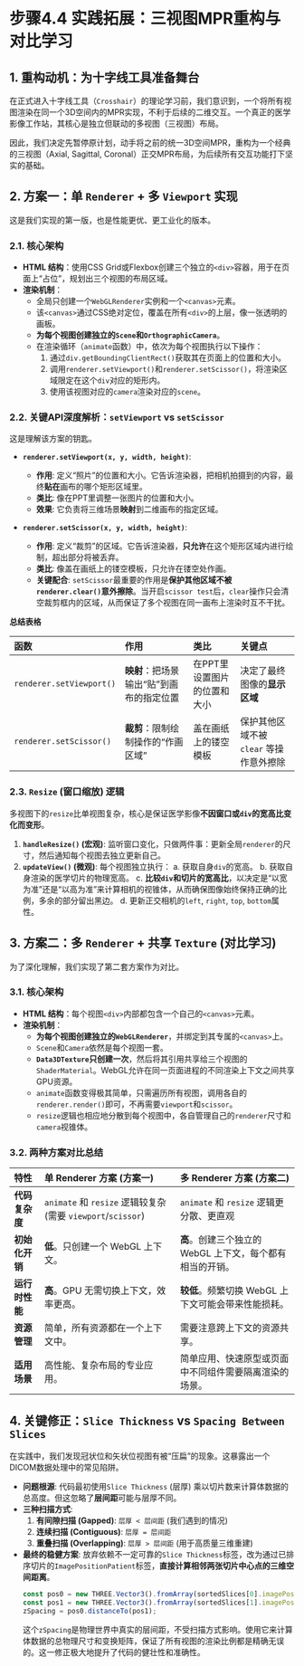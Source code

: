 # 步骤4.4 实践拓展：三视图MPR重构与对比学习

## 1. 重构动机：为十字线工具准备舞台

在正式进入十字线工具（`Crosshair`）的理论学习前，我们意识到，一个将所有视图渲染在同一个3D空间内的MPR实现，不利于后续的二维交互。一个真正的医学影像工作站，其核心是独立但联动的多视图（三视图）布局。

因此，我们决定先暂停原计划，动手将之前的统一3D空间MPR，重构为一个经典的三视图（Axial, Sagittal, Coronal）正交MPR布局，为后续所有交互功能打下坚实的基础。

## 2. 方案一：单 `Renderer` + 多 `Viewport` 实现

这是我们实现的第一版，也是性能更优、更工业化的版本。

### 2.1. 核心架构

- **HTML 结构**：使用CSS Grid或Flexbox创建三个独立的`<div>`容器，用于在页面上“占位”，规划出三个视图的布局区域。
- **渲染机制**：
  - 全局只创建一个`WebGLRenderer`实例和一个`<canvas>`元素。
  - 该`<canvas>`通过CSS绝对定位，覆盖在所有`<div>`的上层，像一张透明的画板。
  - **为每个视图创建独立的`Scene`和`OrthographicCamera`**。
  - 在渲染循环（`animate`函数）中，依次为每个视图执行以下操作：
    1.  通过`div.getBoundingClientRect()`获取其在页面上的位置和大小。
    2.  调用`renderer.setViewport()`和`renderer.setScissor()`，将渲染区域限定在这个`div`对应的矩形内。
    3.  使用该视图对应的`camera`渲染对应的`scene`。

### 2.2. 关键API深度解析：`setViewport` vs `setScissor`

这是理解该方案的钥匙。

- **`renderer.setViewport(x, y, width, height)`**:

  - **作用**: 定义“照片”的位置和大小。它告诉渲染器，把相机拍摄到的内容，最终**贴在**画布的哪个矩形区域里。
  - **类比**: 像在PPT里调整一张图片的位置和大小。
  - **效果**: 它负责将三维场景**映射**到二维画布的指定区域。

- **`renderer.setScissor(x, y, width, height)`**:
  - **作用**: 定义“裁剪”的区域。它告诉渲染器，**只允许**在这个矩形区域内进行绘制，超出部分将被丢弃。
  - **类比**: 像盖在画纸上的镂空模板，只允许在镂空处作画。
  - **关键配合**: `setScissor`最重要的作用是**保护其他区域不被`renderer.clear()`意外擦除**。当开启`scissor test`后，`clear`操作只会清空裁剪框内的区域，从而保证了多个视图在同一画布上渲染时互不干扰。

**总结表格**

| 函数                     | 作用                                     | 类比                        | 关键点                                  |
| :----------------------- | :--------------------------------------- | :-------------------------- | :-------------------------------------- |
| `renderer.setViewport()` | **映射**：把场景输出“贴”到画布的指定位置 | 在PPT里设置图片的位置和大小 | 决定了最终图像的**显示区域**            |
| `renderer.setScissor()`  | **裁剪**：限制绘制操作的“作画区域”       | 盖在画纸上的镂空模板        | 保护其他区域不被 `clear` 等操作意外擦除 |

### 2.3. `Resize` (窗口缩放) 逻辑

多视图下的`resize`比单视图复杂，核心是保证医学影像**不因窗口或`div`的宽高比变化而变形**。

1.  **`handleResize()` (宏观)**: 监听窗口变化，只做两件事：更新全局`renderer`的尺寸，然后通知每个视图去独立更新自己。
2.  **`updateView()` (微观)**: 每个视图独立执行：
    a. 获取自身`div`的宽高。
    b. 获取自身渲染的医学切片的物理宽高。
    c. **比较`div`和切片的宽高比**，以决定是“以宽为准”还是“以高为准”来计算相机的视锥体，从而确保图像始终保持正确的比例，多余的部分留出黑边。
    d. 更新正交相机的`left`, `right`, `top`, `bottom`属性。

## 3. 方案二：多 `Renderer` + 共享 `Texture` (对比学习)

为了深化理解，我们实现了第二套方案作为对比。

### 3.1. 核心架构

- **HTML 结构**：每个视图`<div>`内部都包含一个自己的`<canvas>`元素。
- **渲染机制**：
  - **为每个视图创建独立的`WebGLRenderer`**，并绑定到其专属的`<canvas>`上。
  - `Scene`和`Camera`依然是每个视图一套。
  - **`Data3DTexture`只创建一次**，然后将其引用共享给三个视图的`ShaderMaterial`。WebGL允许在同一页面进程的不同渲染上下文之间共享GPU资源。
  - `animate`函数变得极其简单，只需遍历所有视图，调用各自的`renderer.render()`即可，不再需要`viewport`和`scissor`。
  - `resize`逻辑也相应地分散到每个视图中，各自管理自己的`renderer`尺寸和`camera`视锥体。

### 3.2. 两种方案对比总结

| 特性           | 单 Renderer 方案 (方案一)                                    | 多 Renderer 方案 (方案二)                                 |
| :------------- | :----------------------------------------------------------- | :-------------------------------------------------------- |
| **代码复杂度** | `animate` 和 `resize` 逻辑较复杂 (需要 `viewport`/`scissor`) | `animate` 和 `resize` 逻辑更分散、更直观                  |
| **初始化开销** | **低**。只创建一个 WebGL 上下文。                            | **高**。创建三个独立的 WebGL 上下文，每个都有相当的开销。 |
| **运行时性能** | **高**。GPU 无需切换上下文，效率更高。                       | **较低**。频繁切换 WebGL 上下文可能会带来性能损耗。       |
| **资源管理**   | 简单，所有资源都在一个上下文中。                             | 需要注意跨上下文的资源共享。                              |
| **适用场景**   | 高性能、复杂布局的专业应用。                                 | 简单应用、快速原型或页面中不同组件需要隔离渲染的场景。    |

## 4. 关键修正：`Slice Thickness` vs `Spacing Between Slices`

在实践中，我们发现冠状位和矢状位视图有被“压扁”的现象。这暴露出一个DICOM数据处理中的常见陷阱。

- **问题根源**: 代码最初使用`Slice Thickness` (层厚) 乘以切片数来计算体数据的总高度。但这忽略了**层间距**可能与层厚不同。
- **三种扫描方式**:
  1.  **有间隙扫描 (Gapped)**: `层厚 < 层间距` (我们遇到的情况)
  2.  **连续扫描 (Contiguous)**: `层厚 = 层间距`
  3.  **重叠扫描 (Overlapping)**: `层厚 > 层间距` (用于高质量三维重建)
- **最终的稳健方案**: 放弃依赖不一定可靠的`Slice Thickness`标签，改为通过已排序切片的`ImagePositionPatient`标签，**直接计算相邻两张切片中心点的三维空间距离**。
  ```typescript
  const pos0 = new THREE.Vector3().fromArray(sortedSlices[0].imagePosition);
  const pos1 = new THREE.Vector3().fromArray(sortedSlices[1].imagePosition);
  zSpacing = pos0.distanceTo(pos1);
  ```
  这个`zSpacing`是物理世界中真实的层间距，不受扫描方式影响。使用它来计算体数据的总物理尺寸和变换矩阵，保证了所有视图的渲染比例都是精确无误的。这一修正极大地提升了代码的健壮性和准确性。

<!-- 层厚	层间距	10层图像	Z轴总长度计算
情况1	1mm	1mm	10层	(10 - 1) * 1mm + 1mm = 10mm
情况2	1mm	2mm	10层	(10 - 1) * 2mm + 1mm = 19mm
情况3	1mm	0.5mm	10层	(10 - 1) * 0.5mm + 1mm = 5.5mm -->
<!--
1. 关于是否有必要修正代码？
我的建议是：没有必要修正，当前的代码实现是更符合三维可视化实践的。
这似乎有点反直觉，我来解释一下为什么“近似”反而是“更好”的：
我们所有三维渲染的基础，是那个 Data3DTexture。这个纹理在概念上是一个 完全规整、均匀的立体网格，就像一个魔方。在这个模型里，每一个小方块（体素）在Z轴方向的尺寸都必须是 相同 的。
这个“Z轴尺寸”，就是我们用 distanceTo 计算出来的 层间距 (accurateZSpacing)。
我们所做的，就是告诉GPU：“嘿，我有一个三维体数据，它每个体素的物理尺寸是 pixelSpacing[0] x pixelSpacing[1] x accurateZSpacing 毫米。”
voxelToPatientMatrix 这个矩阵的核心作用，就是把这个 (i, j, k) 的体素索引，根据上述的物理尺寸，正确地映射到真实世界（病人坐标系）中去。
如果我们强行使用 (n-1) * spacing + thickness 这个公式，会发生什么？
这个公式计算的是整个数据体从第一片图像的“顶/头端”到最后一片图像的“底/脚端”的总长度。它承认了“间隙”和“厚度”是两个概念。但这恰恰破坏了我们“均匀网格”这个根本模型。我们的三维纹理采样、我们的矩阵变换，都是基于“网格是均匀的”这个大前提。
所以，结论是：
为了进行三维渲染和MPR，我们必须把真实世界中可能不均匀的扫描（比如层间距和层厚不同）抽象成一个均匀的体素网格。在这个抽象过程中，使用“层间距”作为这个网格在Z轴的统一间距，是最合理、最能还原空间位置关系的做法。
因此，physicalSize.z = zSpacing * dimensions.depth 这个计算，虽然在“总长度”上是近似，但在定义“渲染模型”上是正确的。 -->

<!-- 这段代码是干什么呢？总体思路我懂 就是8个点到切面的点积投影 但是uv为啥是这么算的？不应该直接用对应的x轴和y轴嘛？这是自己算了一遍？
目标：为任意3D平面建立一个2D坐标系
想象一下，你在太空中悬浮着一张纸（我们的MPR平面）。这张纸可以朝向任何方向。它的朝向由它的法向量 viewNormal 决定。
现在，你想在这张纸上画一个2D的网格，你需要确定这张纸上的 X 轴和 Y 轴在哪里。我们把这两个轴称为 u 轴（平面的本地X轴）和 v 轴（平面的本地Y轴）。
这三个向量 viewNormal、u 和 v 必须满足以下条件，才能构成一个标准的坐标系：
它们必须相互垂直（正交）。
它们的长度都必须为1（单位向量）。
为什么不能直接用世界的X和Y轴？
你的想法“不应该直接用对应的x轴和y轴嘛？”是非常自然的。
对于轴位（Axial）平面，它的法向量是 (0, 0, 1)（世界Z轴）。此时，它的本地 u 轴和 v 轴确实可以就是世界X轴 (1, 0, 0) 和世界Y轴 (0, 1, 0)。
但是，对于冠状位（Coronal）平面，它的法向量是 (0, 1, 0)（世界Y轴）。它的本地 u 轴和 v 轴就变成了世界X轴 (1, 0, 0) 和世界 -Z 轴 (0, 0, -1)。
对于矢状位（Sagittal）平面，它的法向量是 (1, 0, 0)（世界X轴），情况就又不一样了。
如果我们为每种视图都写死一套 u 和 v 轴，代码会变得复杂且缺乏通用性。将来我们要做任意斜切平面时，就完全没法用了。
因此，我们需要一个通用的算法：给我任意一个 viewNormal，我都能立刻计算出与它垂直的 u 和 v。
这段代码是如何做到“通用计算”的？
这就是这段代码的精髓所在，它利用了向量数学的基本原理：
找到第一个垂直向量 u
核心原理：如果两个向量的点积为0，那么它们就相互垂直。
我们有一个向量 viewNormal = (nx, ny, nz)。我们需要找一个向量 u = (ux, uy, uz)，使得 nx*ux + ny*uy + nz*uz = 0。
这个方程有无数个解。代码中采用了一种非常聪明的“交换和变号”技巧来快速找到一个解：
u.set(-nz, 0, nx)：我们来验证一下它的点积：nx*(-nz) + ny*0 + nz*nx = -nx*nz + 0 + nx*nz = 0。完美！它确实是垂直的。
u.set(0, nz, -ny)：同样验证点积：nx*0 + ny*nz + nz*(-ny) = 0 + ny*nz - ny*nz = 0。也完美！
if/else 的作用：这是一个健壮性处理。如果 viewNormal 恰好是 (0, 1, 0)，那么第一种方法 (-nz, 0, nx) 会得到 (0, 0, 0)，一个零向量是无法作为坐标轴的。if/else 语句就是为了避免选到这种会产生零向量的公式，确保我们总能得到一个有效的 u 向量。
.normalize()：最后，我们把 u 变成单位长度，满足我们前面说的条件2。
找到第二个垂直向量 v
核心原理：两个向量的叉积（Cross Product）结果，会同时垂直于这两个原始向量。
现在我们已经有了两个相互垂直的单位向量：viewNormal 和 u。
我们只需要执行 v.crossVectors(viewNormal, u)，就能得到第三个向量 v。这个 v 天然就同时垂直于 viewNormal 和 u，并且由于前两者是单位向量，v 的长度也自动为1。
总结
所以，你选中的这段代码，是一个非常标准且高效的数学过程，可以被称为 “从一个向量构建一个正交基”。
它并没有“重复计算”，而是从无到有地、为任意一个3D平面，构建出了一套属于它自己的、可靠的2D坐标系（u 和 v）。有了这个坐标系，我们才能通过点积，将三维世界中的顶点，正确地“拍平”到这个平面上，计算出它们在这个平面上的2D坐标，进而算出最终的宽度和高度。 -->

<!-- 旋转公式 正是利用三角函数实现的二维平面中一个点 (P) 绕另一个中心点 (C) 旋转的经典数学公式。
直接看这个公式 npx = cx + (px - cx) * cos - (py - cy) * sin; 可能会觉得很困惑，但如果我们把它分解成三个步骤，就会非常清晰。
核心思想：先平移，再旋转，最后再平移回去
想象一下，你有一张纸，上面有一个点 P 和一个中心点 C。你想让 P 绕着 C 旋转30度。直接在纸上画这个弧线可能有点难。一个更简单的方法是：
第一步：把整张纸移动，让中心点 C 对准坐标系的原点 (0, 0)。
第二步：现在 P 在一个新的位置，我们绕着原点 (0, 0) 旋转 P。（绕原点旋转的公式非常简单）
第三步：旋转完成后，再把整张纸移回原来的位置。
rotatePoint 函数中的那两行代码，就是把这三个步骤合并在了一起。
公式分解
让我们把代码和上面三个步骤对应起来看：
px, py: 这是你要旋转的点 P 的坐标。
cx, cy: 这是旋转的中心点 C 的坐标。
angle: 旋转的角度（弧度制）。
cos, sin: 预先计算好角度的余弦和正弦值。
步骤 1: 将坐标系平移到以 C 为原点
在数学上，“把纸移动，让 C 成为原点”，就等于让 P 的坐标减去 C 的坐标。
px - cx：这是点 P 相对于中心 C 的 x 距离。
py - cy：这是点 P 相对于中心 C 的 y 距离。
我们暂时把这两个新坐标称为 dx 和 dy。
const dx = px - cx;
const dy = py - cy;
步骤 2: 绕新原点 (0,0) 旋转
现在我们可以使用最简单的二维旋转公式了。一个点 (x, y) 绕原点 (0,0) 旋转 θ 角度后，新坐标 (x', y') 的计算公式是：
x' = x * cos(θ) - y * sin(θ)
y' = x * sin(θ) + y * cos(θ)
把我们的 dx 和 dy 套进这个公式：
rotated_dx = dx * cos - dy * sin
rotated_dy = dx * sin + dy * cos
步骤 3: 将坐标系平移回去
旋转完成后，我们需要把坐标系移回原来的位置。在数学上，就是把刚刚减去的中心点坐标 (cx, cy) 再加回来。
npx = cx + rotated_dx
npy = cy + rotated_dy
合并公式
现在，我们把 rotated_dx 和 rotated_dy 替换掉：
npx = cx + (dx * cos - dy * sin)
npy = cy + (dx * sin + dy * cos)
再把 dx 和 dy 替换掉：
npx = cx + ((px - cx) * cos - (py - cy) * sin)
npy = cy + ((px - cx) * sin + (py - cy) * cos) -->
